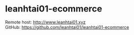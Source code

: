 # leanhtai01-ecommerce
Remote host: http://www.leanhtai01.xyz <br>
GitHub: https://github.com/leanhtai01/leanhtai01-ecommerce <br>
